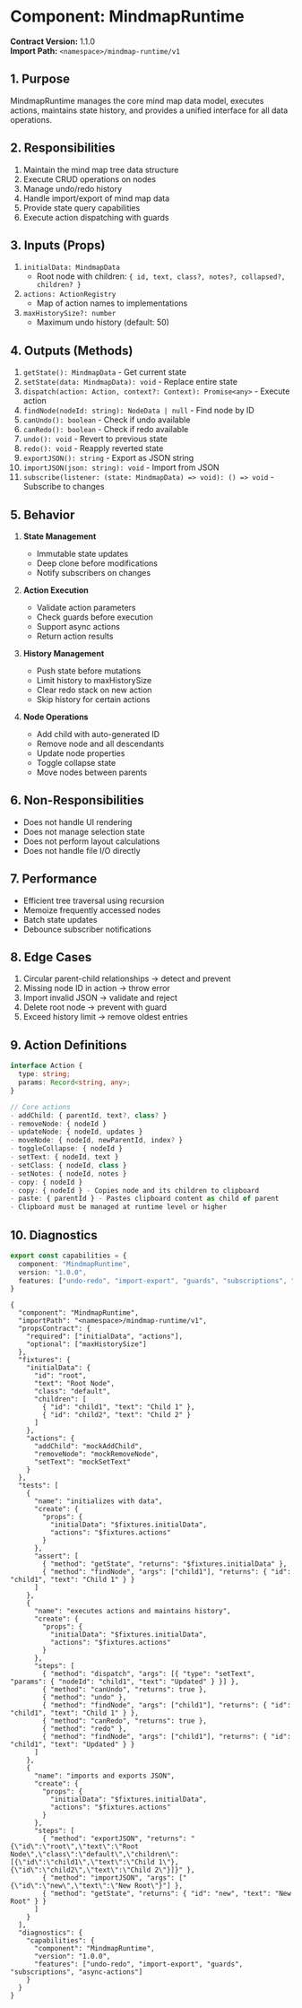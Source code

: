 # Component: MindmapRuntime
**Contract Version:** 1.1.0  
**Import Path:** `<namespace>/mindmap-runtime/v1`

## 1. Purpose
MindmapRuntime manages the core mind map data model, executes actions, maintains state history, and provides a unified interface for all data operations.

## 2. Responsibilities
1. Maintain the mind map tree data structure
2. Execute CRUD operations on nodes
3. Manage undo/redo history
4. Handle import/export of mind map data
5. Provide state query capabilities
6. Execute action dispatching with guards

## 3. Inputs (Props)
1. `initialData: MindmapData`
   - Root node with children: `{ id, text, class?, notes?, collapsed?, children? }`
2. `actions: ActionRegistry`
   - Map of action names to implementations
3. `maxHistorySize?: number`
   - Maximum undo history (default: 50)

## 4. Outputs (Methods)
1. `getState(): MindmapData` - Get current state
2. `setState(data: MindmapData): void` - Replace entire state
3. `dispatch(action: Action, context?: Context): Promise<any>` - Execute action
4. `findNode(nodeId: string): NodeData | null` - Find node by ID
5. `canUndo(): boolean` - Check if undo available
6. `canRedo(): boolean` - Check if redo available
7. `undo(): void` - Revert to previous state
8. `redo(): void` - Reapply reverted state
9. `exportJSON(): string` - Export as JSON string
10. `importJSON(json: string): void` - Import from JSON
11. `subscribe(listener: (state: MindmapData) => void): () => void` - Subscribe to changes

## 5. Behavior
1. **State Management**
   - Immutable state updates
   - Deep clone before modifications
   - Notify subscribers on changes

2. **Action Execution**
   - Validate action parameters
   - Check guards before execution
   - Support async actions
   - Return action results

3. **History Management**
   - Push state before mutations
   - Limit history to maxHistorySize
   - Clear redo stack on new action
   - Skip history for certain actions

4. **Node Operations**
   - Add child with auto-generated ID
   - Remove node and all descendants
   - Update node properties
   - Toggle collapse state
   - Move nodes between parents

## 6. Non-Responsibilities
- Does not handle UI rendering
- Does not manage selection state
- Does not perform layout calculations
- Does not handle file I/O directly

## 7. Performance
- Efficient tree traversal using recursion
- Memoize frequently accessed nodes
- Batch state updates
- Debounce subscriber notifications

## 8. Edge Cases
1. Circular parent-child relationships → detect and prevent
2. Missing node ID in action → throw error
3. Import invalid JSON → validate and reject
4. Delete root node → prevent with guard
5. Exceed history limit → remove oldest entries

## 9. Action Definitions
```ts
interface Action {
  type: string;
  params: Record<string, any>;
}

// Core actions
- addChild: { parentId, text?, class? }
- removeNode: { nodeId }
- updateNode: { nodeId, updates }
- moveNode: { nodeId, newParentId, index? }
- toggleCollapse: { nodeId }
- setText: { nodeId, text }
- setClass: { nodeId, class }
- setNotes: { nodeId, notes }
- copy: { nodeId }
- copy: { nodeId } - Copies node and its children to clipboard
- paste: { parentId } - Pastes clipboard content as child of parent
- Clipboard must be managed at runtime level or higher
```

## 10. Diagnostics
```ts
export const capabilities = {
  component: "MindmapRuntime",
  version: "1.0.0",
  features: ["undo-redo", "import-export", "guards", "subscriptions", "async-actions"]
}
```

```conformance
{
  "component": "MindmapRuntime",
  "importPath": "<namespace>/mindmap-runtime/v1",
  "propsContract": {
    "required": ["initialData", "actions"],
    "optional": ["maxHistorySize"]
  },
  "fixtures": {
    "initialData": {
      "id": "root",
      "text": "Root Node",
      "class": "default",
      "children": [
        { "id": "child1", "text": "Child 1" },
        { "id": "child2", "text": "Child 2" }
      ]
    },
    "actions": {
      "addChild": "mockAddChild",
      "removeNode": "mockRemoveNode",
      "setText": "mockSetText"
    }
  },
  "tests": [
    {
      "name": "initializes with data",
      "create": {
        "props": {
          "initialData": "$fixtures.initialData",
          "actions": "$fixtures.actions"
        }
      },
      "assert": [
        { "method": "getState", "returns": "$fixtures.initialData" },
        { "method": "findNode", "args": ["child1"], "returns": { "id": "child1", "text": "Child 1" } }
      ]
    },
    {
      "name": "executes actions and maintains history",
      "create": {
        "props": {
          "initialData": "$fixtures.initialData",
          "actions": "$fixtures.actions"
        }
      },
      "steps": [
        { "method": "dispatch", "args": [{ "type": "setText", "params": { "nodeId": "child1", "text": "Updated" } }] },
        { "method": "canUndo", "returns": true },
        { "method": "undo" },
        { "method": "findNode", "args": ["child1"], "returns": { "id": "child1", "text": "Child 1" } },
        { "method": "canRedo", "returns": true },
        { "method": "redo" },
        { "method": "findNode", "args": ["child1"], "returns": { "id": "child1", "text": "Updated" } }
      ]
    },
    {
      "name": "imports and exports JSON",
      "create": {
        "props": {
          "initialData": "$fixtures.initialData",
          "actions": "$fixtures.actions"
        }
      },
      "steps": [
        { "method": "exportJSON", "returns": "{\"id\":\"root\",\"text\":\"Root Node\",\"class\":\"default\",\"children\":[{\"id\":\"child1\",\"text\":\"Child 1\"},{\"id\":\"child2\",\"text\":\"Child 2\"}]}" },
        { "method": "importJSON", "args": ["{\"id\":\"new\",\"text\":\"New Root\"}"] },
        { "method": "getState", "returns": { "id": "new", "text": "New Root" } }
      ]
    }
  ],
  "diagnostics": {
    "capabilities": {
      "component": "MindmapRuntime",
      "version": "1.0.0",
      "features": ["undo-redo", "import-export", "guards", "subscriptions", "async-actions"]
    }
  }
}
```